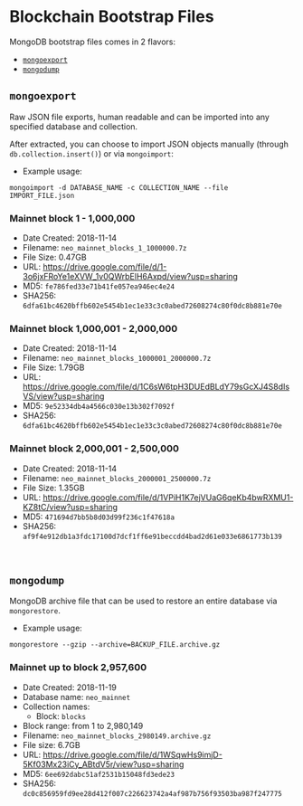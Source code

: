 # Blockchain Bootstrap Files

MongoDB bootstrap files comes in 2 flavors:

* [`mongoexport`](https://docs.mongodb.com/manual/reference/program/mongoexport/)
* [`mongodump`](https://docs.mongodb.com/manual/reference/program/mongodump/)

## `mongoexport`

Raw JSON file exports, human readable and can be imported into any specified database and collection.

After extracted, you can choose to import JSON objects manually (through `db.collection.insert()`) or via `mongoimport`:

* Example usage:

```
mongoimport -d DATABASE_NAME -c COLLECTION_NAME --file IMPORT_FILE.json
```

### Mainnet block 1 - 1,000,000

* Date Created: 2018-11-14
* Filename: `neo_mainnet_blocks_1_1000000.7z`
* File Size: 0.47GB
* URL: https://drive.google.com/file/d/1-3o6jxFRoYe1eXVW_1v0QWrbElH6Axpd/view?usp=sharing
* MD5: `fe786fed33e71b41fe057ea946ec4e24`
* SHA256: `6dfa61bc4620bffb602e5454b1ec1e33c3c0abed72608274c80f0dc8b881e70e`

### Mainnet block 1,000,001 - 2,000,000

* Date Created: 2018-11-14
* Filename: `neo_mainnet_blocks_1000001_2000000.7z`
* File Size: 1.79GB
* URL: https://drive.google.com/file/d/1C6sW6tpH3DUEdBLdY79sGcXJ4S8dIsVS/view?usp=sharing
* MD5: `9e52334db4a4566c030e13b302f7092f`
* SHA256: `6dfa61bc4620bffb602e5454b1ec1e33c3c0abed72608274c80f0dc8b881e70e`

### Mainnet block 2,000,001 - 2,500,000

* Date Created: 2018-11-14
* Filename: `neo_mainnet_blocks_2000001_2500000.7z`
* File Size: 1.35GB
* URL: https://drive.google.com/file/d/1VPiH1K7ejVUaG6qeKb4bwRXMU1-KZ8tC/view?usp=sharing
* MD5: `471694d7bb5b8d03d99f236c1f47618a`
* SHA256: `af9f4e912db1a3fdc17100d7dcf1ff6e91beccdd4bad2d61e033e6861773b139`

&nbsp;

## `mongodump`

MongoDB archive file that can be used to restore an entire database via `mongorestore`.

* Example usage:

```
mongorestore --gzip --archive=BACKUP_FILE.archive.gz
```

### Mainnet up to block 2,957,600

* Date Created: 2018-11-19
* Database name: `neo_mainnet`
* Collection names:
  * Block: `blocks`
* Block range: from 1 to 2,980,149
* Filename: `neo_mainnet_blocks_2980149.archive.gz`
* File size: 6.7GB
* URL: https://drive.google.com/file/d/1WSqwHs9imjD-5Kf03Mx23iCy_ABtdV5r/view?usp=sharing
* MD5: `6ee692dabc51af2531b15048fd3ede23`
* SHA256: `dc0c856959fd9ee28d412f007c226623742a4af987b756f93503ba987f247775`
